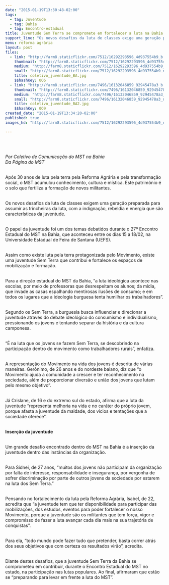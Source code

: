 ```yaml
---
date: "2015-01-19T13:30:48-02:00"
tags:
  - tag: Juventude
  - tag: Bahia
  - tag: Encontro-estadual
title: Juventude Sem Terra se compromete em fortalecer a luta na Bahia
support_line: "Os novos desafios da luta de classes exige uma geração preparada para assumir as trincheiras da luta, com a indignação, rebeldia e energia que são características da juventude."
menu: reforma agrária
layout: post
files:
  - link: "http://farm8.staticflickr.com/7512/16292293596_4d937554b9_b.jpg"
    thumbnail: "http://farm8.staticflickr.com/7512/16292293596_4d937554b9_t.jpg"
    medium: "http://farm8.staticflickr.com/7512/16292293596_4d937554b9_z.jpg"
    small: "http://farm8.staticflickr.com/7512/16292293596_4d937554b9_n.jpg"
    title: coletivo_juventude_BA.jpg
    $$hashKey: 0O6
  - link: "http://farm8.staticflickr.com/7496/16132046859_92945478a3_b.jpg"
    thumbnail: "http://farm8.staticflickr.com/7496/16132046859_92945478a3_t.jpg"
    medium: "http://farm8.staticflickr.com/7496/16132046859_92945478a3_z.jpg"
    small: "http://farm8.staticflickr.com/7496/16132046859_92945478a3_n.jpg"
    title: coletivo_juventude_BA2.jpg
    $$hashKey: 0O9
created_date: "2015-01-19T13:34:20-02:00"
published: true
images_hd: "http://farm8.staticflickr.com/7512/16292293596_4d937554b9_n.jpg"

---
```

<p><br />
&nbsp;</p>

<p><em>Por Coletivo de Comunica&ccedil;&atilde;o do MST na Bahia<br />
Da P&aacute;gina do MST</em></p>

<p><br />
Ap&oacute;s 30 anos de luta pela terra pela Reforma Agr&aacute;ria e pela transforma&ccedil;&atilde;o social, o MST acumulou conhecimento, cultura e m&iacute;stica. Este patrim&ocirc;nio &eacute; o solo que fertiliza a forma&ccedil;&atilde;o de novos militantes.</p>

<p><br />
Os novos desafios da luta de classes exigem uma gera&ccedil;&atilde;o preparada para assumir as trincheiras da luta, com a indigna&ccedil;&atilde;o, rebeldia e energia que s&atilde;o caracter&iacute;sticas da juventude.</p>

<p><br />
O papel da juventude foi um dos temas debatidos durante o 27&ordm; Encontro Estadual do MST na Bahia, que aconteceu entre os dias 15 a 18/02, na Universidade Estadual de Feira de Santana (UEFS).</p>

<p><br />
Assim como existe luta pela terra protagonizada pelo Movimento, existe uma juventude Sem Terra que contribui e fortalece os espa&ccedil;os de mobiliza&ccedil;&atilde;o e forma&ccedil;&atilde;o.</p>

<p><br />
Para a dire&ccedil;&atilde;o estadual do MST da Bahia, &ldquo;a luta ideol&oacute;gica acontece nas escolas, por meio de professoras que desrespeitam os alunos; da m&iacute;dia, que invade as casas espalhando mentirosas ilus&otilde;es de consumo; e em todos os lugares que a ideologia burguesa tenta humilhar os trabalhadores&rdquo;.</p>

<p><br />
Segundo os Sem Terra, a burguesia busca influenciar e direcionar a juventude atrav&eacute;s do debate ideol&oacute;gico do consumismo e individualismo, pressionando os jovens e tentando separar da hist&oacute;ria e da cultura camponesa.</p>

<p><br />
&ldquo;&Eacute; na luta que os jovens se fazem Sem Terra, se descobrindo na participa&ccedil;&atilde;o dentro do movimento como trabalhadores rurais&rdquo;, enfatiza.</p>

<p><br />
A representa&ccedil;&atilde;o do Movimento na vida dos jovens &eacute; descrita de v&aacute;rias maneiras. Ger&ocirc;nimo, de 26 anos e do nordeste baiano, diz que &ldquo;o Movimento ajuda a comunidade a crescer e ter reconhecimento na sociedade, al&eacute;m de proporcionar divers&atilde;o e uni&atilde;o dos jovens que lutam pelo mesmo objetivo&rdquo;.</p>

<p><br />
J&aacute; Crislane, de 16 e do extremo sul do estado, afirma que a luta da juventude &ldquo;representa melhoria na vida e no car&aacute;ter do pr&oacute;prio jovem, porque afasta a juventude da maldade, dos v&iacute;cios e tenta&ccedil;&otilde;es que a sociedade oferece&rdquo;.</p>

<p><br />
<strong>Inser&ccedil;&atilde;o da juventude</strong></p>

<p><br />
Um grande desafio encontrado dentro do MST na Bahia &eacute; a inser&ccedil;&atilde;o da juventude dentro das inst&acirc;ncias da organiza&ccedil;&atilde;o.&nbsp;</p>

<p><br />
Para Sidnei, de 27 anos, &ldquo;muitos dos jovens n&atilde;o participam da organiza&ccedil;&atilde;o por falta de interesse, responsabilidade e inseguran&ccedil;a, por vergonha de sofrer discrimina&ccedil;&atilde;o por parte de outros jovens da sociedade por estarem na luta dos Sem Terra.&rdquo;</p>

<p><br />
Pensando no fortalecimento da luta pela Reforma Agr&aacute;ria, Isabel, de 22, acredita que &ldquo;a juventude tem que ter disponibilidade para participar das mobiliza&ccedil;&otilde;es, dos estudos, eventos para poder fortalecer o nosso Movimento, porque a juventude s&atilde;o os militantes que tem for&ccedil;a, vigor e compromisso de fazer a luta avan&ccedil;ar cada dia mais na sua trajet&oacute;ria de conquistas&rdquo;.&nbsp;</p>

<p><br />
Para ela, &ldquo;todo mundo pode fazer tudo que pretender, basta correr atr&aacute;s dos seus objetivos que com certeza os resultados vir&atilde;o&rdquo;, acredita.</p>

<p><br />
Diante destes desafios, que a juventude Sem Terra da Bahia se comprometeu em contribuir, durante o Encontro Estadual do MST no estado, na participa&ccedil;&atilde;o nas lutas populares. Ao final, afirmaram que est&atilde;o se &ldquo;preparando para levar em frente a luta do MST&rdquo;.</p>
